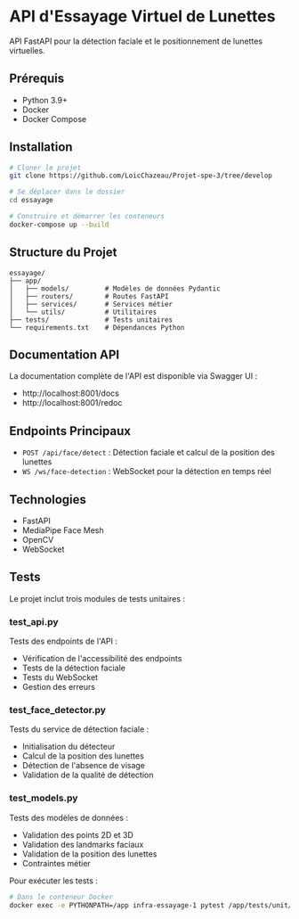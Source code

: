 # API d'Essayage Virtuel de Lunettes

API FastAPI pour la détection faciale et le positionnement de lunettes virtuelles.

## Prérequis

- Python 3.9+
- Docker
- Docker Compose

## Installation

```bash
# Cloner le projet
git clone https://github.com/LoicChazeau/Projet-spe-3/tree/develop

# Se déplacer dans le dossier
cd essayage

# Construire et démarrer les conteneurs
docker-compose up --build
```

## Structure du Projet

```
essayage/
├── app/
│   ├── models/         # Modèles de données Pydantic
│   ├── routers/        # Routes FastAPI
│   ├── services/       # Services métier
│   └── utils/          # Utilitaires
├── tests/              # Tests unitaires
└── requirements.txt    # Dépendances Python
```

## Documentation API

La documentation complète de l'API est disponible via Swagger UI :
- http://localhost:8001/docs
- http://localhost:8001/redoc

## Endpoints Principaux

- `POST /api/face/detect` : Détection faciale et calcul de la position des lunettes
- `WS /ws/face-detection` : WebSocket pour la détection en temps réel

## Technologies

- FastAPI
- MediaPipe Face Mesh
- OpenCV
- WebSocket 

## Tests

Le projet inclut trois modules de tests unitaires :

### test_api.py
Tests des endpoints de l'API :
- Vérification de l'accessibilité des endpoints
- Tests de la détection faciale
- Tests du WebSocket
- Gestion des erreurs

### test_face_detector.py
Tests du service de détection faciale :
- Initialisation du détecteur
- Calcul de la position des lunettes
- Détection de l'absence de visage
- Validation de la qualité de détection

### test_models.py
Tests des modèles de données :
- Validation des points 2D et 3D
- Validation des landmarks faciaux
- Validation de la position des lunettes
- Contraintes métier

Pour exécuter les tests :
```bash
# Dans le conteneur Docker
docker exec -e PYTHONPATH=/app infra-essayage-1 pytest /app/tests/unit/ -v
``` 